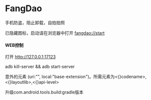 # FangDao
手机防盗，阻止卸载，自拍拍照

已隐藏图标，启动请在浏览器中打开
 [fangdao://start](fangdao://start)

#### WEB控制

 打开 http://127.0.0.1:17123


adb kill-server && adb start-server


意外的元素 (uri:"", local:"base-extension")。所需元素为<{}codename>,<{}layoutlib>,<{}api-level>

升级com.android.tools.build:gradle版本